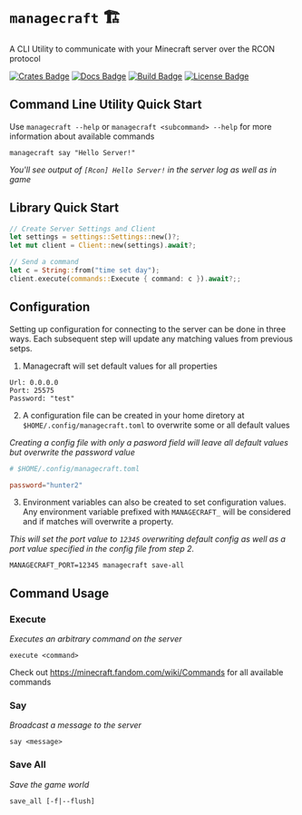 # `managecraft` :building_construction:
A CLI Utility to communicate with your Minecraft server over the RCON protocol

[![Crates Badge]][Crates] [![Docs Badge]][Docs] [![Build Badge]][Build] [![License Badge]][License]

## Command Line Utility Quick Start
Use `managecraft --help` or `managecraft <subcommand> --help` for more information about available commands

```shell
managecraft say "Hello Server!"
```
_You'll see output of `[Rcon] Hello Server!` in the server log as well as in game_

## Library Quick Start
```rust
// Create Server Settings and Client
let settings = settings::Settings::new()?;
let mut client = Client::new(settings).await?;

// Send a command
let c = String::from("time set day");
client.execute(commands::Execute { command: c }).await?;;
```

## Configuration
Setting up configuration for connecting to the server can be done in three ways. Each subsequent step will update any matching values from previous setps.

1. Managecraft will set default values for all properties
```
Url: 0.0.0.0
Port: 25575
Password: "test"
```

2. A configuration file can be created in your home diretory at `$HOME/.config/managecraft.toml` to overwrite some or all default values

_Creating a config file with only a pasword field will leave all default values but overwrite the password value_
```toml
# $HOME/.config/managecraft.toml

password="hunter2"
```

3. Environment variables can also be created to set configuration values. Any environment variable prefixed with `MANAGECRAFT_` will be considered and if matches will overwrite a property.

_This will set the port value to `12345` overwriting default config as well as a port value specified in the config file from step 2._
```shell
MANAGECRAFT_PORT=12345 managecraft save-all
```

## Command Usage

### Execute
_Executes an arbitrary command on the server_

`execute <command>`

Check out https://minecraft.fandom.com/wiki/Commands for all available commands

### Say
_Broadcast a message to the server_

`say <message>` 

### Save All
_Save the game world_

`save_all [-f|--flush]` 

[Crates]: https://crates.io/crates/robotconfig
[Crates Badge]: https://img.shields.io/crates/v/robotconfig

[Docs]: https://docs.rs/robotconfig
[Docs Badge]: https://docs.rs/managecraft/badge.svg

[Build]: https://travis-ci.com/jayman888/managecraft
[Build Badge]: https://travis-ci.com/jayman888/managecraft.svg?branch=master

[License]: https://spdx.org/licenses/MIT.html
[License Badge]: https://img.shields.io/badge/License-MIT-blue.svg